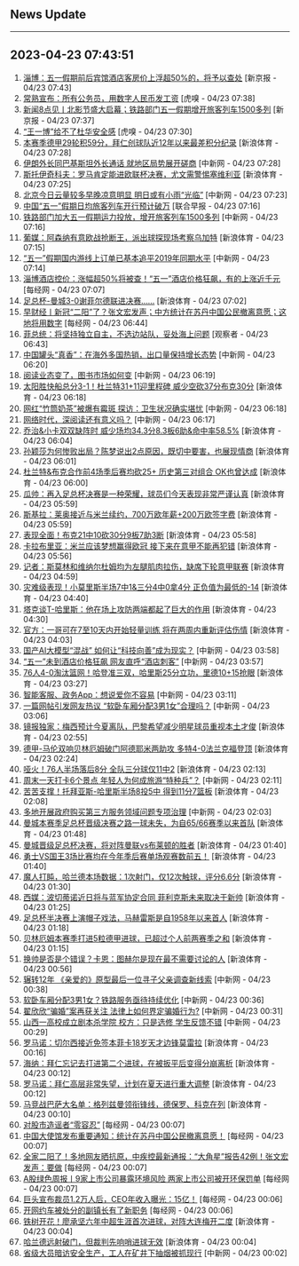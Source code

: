 ## News Update
---
2023-04-23 07:43:51
---
1. <a target="_blank" href="https://www.bjnews.com.cn/detail-168220679814480.html">淄博：五一假期前后宾馆酒店客房价上浮超50%的，将予以查处</a> [新京报 - 04/23 07:43]
2. <a target="_blank" href="https://www.huxiu.com/article/1279229.html">常熟宣布：所有公务员，用数字人民币发工资</a> [虎嗅 - 04/23 07:38]
3. <a target="_blank" href="https://www.bjnews.com.cn/detail-168220564314468.html">新闻8点见丨北影节盛大启幕；铁路部门五一假期增开旅客列车1500多列</a> [新京报 - 04/23 07:37]
4. <a target="_blank" href="https://www.huxiu.com/article/1281967.html">“王一博”给不了杜华安全感</a> [虎嗅 - 04/23 07:30]
5. <a target="_blank" href="https://k.sina.cn/article_1698513182_653d411e04001dzmg.html?from=sports&subch=osport">本赛季德甲29轮积59分，拜仁创球队近12年以来最差积分纪录</a> [新浪体育 - 04/23 07:28]
6. <a target="_blank" href="http://www.chinanews.com//gj/2023/04-23/9995011.shtml">伊朗外长同巴基斯坦外长通话 就地区局势展开磋商</a> [中新网 - 04/23 07:28]
7. <a target="_blank" href="https://k.sina.cn/article_2018499075_784fda0302001n090.html?from=sports&subch=osport">斯托伊奇科夫：罗马肯定能进欧联杯决赛，尤文需警惕塞维利亚</a> [新浪体育 - 04/23 07:25]
8. <a target="_blank" href="http://www.chinanews.com//sh/2023/04-23/9995010.shtml">北京今日云量较多早晚凉意明显 明日或有小雨“光临”</a> [中新网 - 04/23 07:23]
9. <a target="_blank" href="https://www.zaobao.com/realtime/china/story20230423-1386287">中国“五一”假期日均旅客列车开行预计破万</a> [联合早报 - 04/23 07:16]
10. <a target="_blank" href="http://www.chinanews.com//sh/2023/04-23/9995009.shtml">铁路部门加大五一假期运力投放，增开旅客列车1500多列</a> [中新网 - 04/23 07:16]
11. <a target="_blank" href="https://k.sina.cn/article_2018499075_784fda0302001n08y.html?from=sports&subch=osport">葡媒：阿森纳有意欧战抢断王，派出球探现场考察乌加特</a> [新浪体育 - 04/23 07:15]
12. <a target="_blank" href="http://www.chinanews.com//cj/2023/04-23/9995008.shtml">“五一”假期国内游线上订单已基本追平2019年同期水平</a> [中新网 - 04/23 07:14]
13. <a target="_blank" href="https://www.nbd.com.cn/articles/2023-04-23/2775082.html">淄博酒店控价：涨幅超50%将被查！“五一”酒店价格狂飙，有的上涨近千元</a> [每经网 - 04/23 07:07]
14. <a target="_blank" href="https://k.sina.cn/article_1744957737_m6801f129033016i36.html?from=sports&subch=osport">足总杯-曼城3-0谢菲尔德联进决赛……</a> [新浪体育 - 04/23 07:02]
15. <a target="_blank" href="https://www.nbd.com.cn/articles/2023-04-22/2775029.html">早财经丨新冠“二阳”了？张文宏发声；中方统计在苏丹中国公民撤离意愿；这地将用数字</a> [每经网 - 04/23 06:44]
16. <a target="_blank" href="https://www.guancha.cn/internation/2023_04_23_689529.shtml">菲总统：将坚持独立自主，不选边站队，妥处海上问题</a> [观察者 - 04/23 06:43]
17. <a target="_blank" href="http://www.chinanews.com//cj/2023/04-23/9995006.shtml">中国罐头“真香”：在海外多国热销，出口量保持增长态势</a> [中新网 - 04/23 06:20]
18. <a target="_blank" href="http://www.chinanews.com//cj/2023/04-23/9995005.shtml">阅读业态变了，图书市场如何变</a> [中新网 - 04/23 06:19]
19. <a target="_blank" href="https://k.sina.cn/article_1293768870_4d1d58a60010126m0.html?from=sports&subch=nba">太阳胜快船总分3-1！杜兰特31+11迎里程碑 威少空砍37分布克30分</a> [新浪体育 - 04/23 06:18]
20. <a target="_blank" href="http://www.chinanews.com//cj/2023/04-23/9995004.shtml">网红“竹筒奶茶”被爆有霉斑 探访：卫生状况确实堪忧</a> [中新网 - 04/23 06:18]
21. <a target="_blank" href="http://www.chinanews.com//cul/2023/04-23/9995003.shtml">网络时代，深阅读还有意义吗？</a> [中新网 - 04/23 06:17]
22. <a target="_blank" href="https://k.sina.cn/article_2018499075_784fda0302001n07k.html?from=sports&subch=osport">乔治&小卡双双缺阵时 威少场均34.3分8.3板6助&命中率58.5%</a> [新浪体育 - 04/23 06:04]
23. <a target="_blank" href="https://k.sina.cn/article_1688096585_649e4f49020017hs8.html?from=sports&subch=osport">孙颖莎为何惨败出局？陈梦说出2点原因，既切中要害，也展现情商</a> [新浪体育 - 04/23 06:01]
24. <a target="_blank" href="https://k.sina.cn/article_2018499075_784fda0302001n07m.html?from=sports&subch=osport">杜兰特&布克合作前4场季后赛均砍25+ 历史第三对组合 OK也曾达成</a> [新浪体育 - 04/23 06:00]
25. <a target="_blank" href="https://k.sina.cn/article_2018499075_784fda0302001n07h.html?from=sports&subch=osport">瓜帅：再入足总杯决赛是一种荣耀，球员们今天表现非常严谨认真</a> [新浪体育 - 04/23 05:59]
26. <a target="_blank" href="https://k.sina.cn/article_2018499075_784fda0302001n07i.html?from=sports&subch=osport">斯基拉：莱奥接近与米兰续约，700万欧年薪+200万欧签字费</a> [新浪体育 - 04/23 05:59]
27. <a target="_blank" href="https://k.sina.cn/article_2018499075_784fda0302001n07l.html?from=sports&subch=osport">表现全面！布克21中10砍30分9板7助3断</a> [新浪体育 - 04/23 05:58]
28. <a target="_blank" href="https://k.sina.cn/article_2018499075_784fda0302001n07g.html?from=sports&subch=osport">卡拉布里亚：米兰应该梦想赢得欧冠 接下来在意甲不能再犯错</a> [新浪体育 - 04/23 05:56]
29. <a target="_blank" href="https://k.sina.cn/article_2018499075_784fda0302001n06n.html?from=sports&subch=osport">记者：斯莫林和维纳尔杜姆均为左腿肌肉拉伤，缺席下轮意甲联赛</a> [新浪体育 - 04/23 04:59]
30. <a target="_blank" href="https://k.sina.cn/article_2018499075_784fda0302001n06k.html?from=sports&subch=osport">灾难级表现！小莫里斯半场7中1&三分4中0拿4分 正负值为最低的-14</a> [新浪体育 - 04/23 04:40]
31. <a target="_blank" href="https://k.sina.cn/article_2018499075_784fda0302001n06i.html?from=sports&subch=osport">塔克谈T-哈里斯：他在场上攻防两端都起了巨大的作用</a> [新浪体育 - 04/23 04:30]
32. <a target="_blank" href="https://k.sina.cn/article_2018499075_784fda0302001n06e.html?from=sports&subch=osport">官方：一哥可在7至10天内开始轻量训练 将在两周内重新评估伤情</a> [新浪体育 - 04/23 04:03]
33. <a target="_blank" href="http://www.chinanews.com//sh/2023/04-23/9995001.shtml">国产AI大模型“混战” 如何让“科技向善”成为现实？</a> [中新网 - 04/23 03:58]
34. <a target="_blank" href="http://www.chinanews.com//cj/2023/04-23/9995000.shtml">“五一”未到酒店价格狂飙 网友直呼“酒店刺客”</a> [中新网 - 04/23 03:57]
35. <a target="_blank" href="https://k.sina.cn/article_6373538493_17be47abd027015jsv.html?from=sports&subch=osport">76人4-0淘汰篮网！哈登准三双，哈里斯25分立功，里德10+15抢眼</a> [新浪体育 - 04/23 03:27]
36. <a target="_blank" href="http://www.chinanews.com//cj/2023/04-23/9994998.shtml">智能客服、政务App：想说爱你不容易</a> [中新网 - 04/23 03:11]
37. <a target="_blank" href="http://www.chinanews.com//sh/2023/04-23/9994997.shtml">一篇网帖引发网友热议 “软卧车厢分配3男1女”合理吗？</a> [中新网 - 04/23 03:06]
38. <a target="_blank" href="https://k.sina.cn/article_2018499075_784fda0302001n05m.html?from=sports&subch=osport">镜报独家：梅西预计今夏离队，巴黎希望减少明星球员重视本土才俊</a> [新浪体育 - 04/23 02:55]
39. <a target="_blank" href="https://k.sina.cn/article_2018499075_784fda0302001n05h.html?from=sports&subch=osport">德甲-马伦双响贝林厄姆破门阿德耶米两助攻 多特4-0法兰克福登顶</a> [新浪体育 - 04/23 02:24]
40. <a target="_blank" href="https://k.sina.cn/article_2018499075_784fda0302001n05a.html?from=sports&subch=osport">哑火！76人半场落后8分 全队三分球仅11中2</a> [新浪体育 - 04/23 02:13]
41. <a target="_blank" href="http://www.chinanews.com//sh/2023/04-23/9994994.shtml">周末一天打卡6个景点 年轻人为何成旅游“特种兵”？</a> [中新网 - 04/23 02:11]
42. <a target="_blank" href="https://k.sina.cn/article_2018499075_784fda0302001n05b.html?from=sports&subch=osport">苦苦支撑！托拜亚斯-哈里斯半场8投5中 得到11分7篮板</a> [新浪体育 - 04/23 02:08]
43. <a target="_blank" href="http://www.chinanews.com//gn/2023/04-23/9994992.shtml">多地开展政府购买第三方服务领域问题专项治理</a> [中新网 - 04/23 02:03]
44. <a target="_blank" href="https://k.sina.cn/article_2018499075_784fda0302001n050.html?from=sports&subch=osport">曼城本赛季足总杯晋级决赛之路一球未失，为自65/66赛季以来首队</a> [新浪体育 - 04/23 01:48]
45. <a target="_blank" href="https://k.sina.cn/article_2018499075_784fda0302001n04u.html?from=sports&subch=osport">曼城晋级足总杯决赛，将对阵曼联vs布莱顿的胜者</a> [新浪体育 - 04/23 01:40]
46. <a target="_blank" href="https://k.sina.cn/article_2018499075_784fda0302001n04w.html?from=sports&subch=osport">勇士VS国王3场比赛均在今年季后赛单场观赛数前五！</a> [新浪体育 - 04/23 01:40]
47. <a target="_blank" href="https://k.sina.cn/article_2018499075_784fda0302001n04q.html?from=sports&subch=osport">魔人打盹，哈兰德本场数据：1次射门，仅12次触球，评分6.6分</a> [新浪体育 - 04/23 01:30]
48. <a target="_blank" href="https://k.sina.cn/article_2018499075_784fda0302001n04p.html?from=sports&subch=osport">西媒：波切蒂诺近日将与蓝军协定合同 菲利克斯未来取决于新帅</a> [新浪体育 - 04/23 01:25]
49. <a target="_blank" href="https://k.sina.cn/article_2018499075_784fda0302001n04k.html?from=sports&subch=osport">足总杯半决赛上演帽子戏法，马赫雷斯是自1958年以来首人</a> [新浪体育 - 04/23 01:18]
50. <a target="_blank" href="https://k.sina.cn/article_2018499075_784fda0302001n04j.html?from=sports&subch=osport">贝林厄姆本赛季打进5粒德甲进球，已超过个人前两赛季之和</a> [新浪体育 - 04/23 01:15]
51. <a target="_blank" href="https://k.sina.cn/article_2018499075_784fda0302001n044.html?from=sports&subch=osport">换帅是否是个错误？卡恩：图赫尔是现在最不需要讨论的人</a> [新浪体育 - 04/23 00:56]
52. <a target="_blank" href="http://www.chinanews.com//sh/2023/04-23/9994990.shtml">辗转12年 《亲爱的》原型最后一位寻子父亲调查新线索</a> [中新网 - 04/23 00:38]
53. <a target="_blank" href="http://www.chinanews.com//sh/2023/04-23/9994989.shtml">软卧车厢分配3男1女？铁路服务亟待持续优化</a> [中新网 - 04/23 00:36]
54. <a target="_blank" href="http://www.chinanews.com//sh/2023/04-23/9994986.shtml">翟欣欣“骗婚”案再获关注 法律上如何界定骗婚行为?</a> [中新网 - 04/23 00:31]
55. <a target="_blank" href="http://www.chinanews.com//sh/2023/04-23/9994985.shtml">山西一高校成立剧本杀学院 校方：只是选修 学生反馈不错</a> [中新网 - 04/23 00:29]
56. <a target="_blank" href="https://k.sina.cn/article_2018499075_784fda0302001n03l.html?from=sports&subch=osport">罗马诺：切尔西接近免签本菲卡18岁天才边锋莫雷拉</a> [新浪体育 - 04/23 00:16]
57. <a target="_blank" href="https://k.sina.cn/article_2018499075_784fda0302001n03i.html?from=sports&subch=osport">海纳：拜仁忘记去打进第二个进球，在被扳平后变得分崩离析</a> [新浪体育 - 04/23 00:12]
58. <a target="_blank" href="https://k.sina.cn/article_2018499075_784fda0302001n03j.html?from=sports&subch=osport">罗马诺：拜仁高层非常失望，计划在夏天进行重大调整</a> [新浪体育 - 04/23 00:12]
59. <a target="_blank" href="https://k.sina.cn/article_2018499075_784fda0302001n03h.html?from=sports&subch=osport">马竞战巴萨大名单：格列兹曼领衔锋线，德保罗、科克在列</a> [新浪体育 - 04/23 00:10]
60. <a target="_blank" href="https://www.nbd.com.cn/articles/2023-04-23/2775069.html">对股市造谣者“零容忍”</a> [每经网 - 04/23 00:07]
61. <a target="_blank" href="https://www.nbd.com.cn/articles/2023-04-23/2775064.html">中国大使馆发布重要通知：统计在苏丹中国公民撤离意愿！</a> [每经网 - 04/23 00:07]
62. <a target="_blank" href="https://www.nbd.com.cn/articles/2023-04-23/2775068.html">全家二阳了！多地网友晒抗原，中疾控最新通报：“大角星”报告42例！张文宏发声：要做</a> [每经网 - 04/23 00:07]
63. <a target="_blank" href="https://www.nbd.com.cn/articles/2023-04-23/2775067.html">A股绿色周报丨9家上市公司暴露环境风险 两家上市公司被开环保罚单</a> [每经网 - 04/23 00:07]
64. <a target="_blank" href="https://www.nbd.com.cn/articles/2023-04-23/2775066.html">巨头宣布裁员1.2万人后，CEO年收入曝光：15亿！</a> [每经网 - 04/23 00:06]
65. <a target="_blank" href="https://www.nbd.com.cn/articles/2023-04-23/2775065.html">开网约车被处分的副镇长有了新职务</a> [每经网 - 04/23 00:06]
66. <a target="_blank" href="https://k.sina.cn/article_2018499075_784fda0302001n03g.html?from=sports&subch=osport">铁树开花！廖承坚六年中超生涯首次进球，对阵大连梅开二度</a> [新浪体育 - 04/23 00:04]
67. <a target="_blank" href="https://k.sina.cn/article_2018499075_784fda0302001n039.html?from=sports&subch=osport">哈兰德远射破门，但裁判先响哨进球无效</a> [新浪体育 - 04/23 00:04]
68. <a target="_blank" href="http://www.chinanews.com//sh/2023/04-23/9994983.shtml">省级大员暗访安全生产，工人在矿井下抽烟被抓现行</a> [中新网 - 04/23 00:02]
